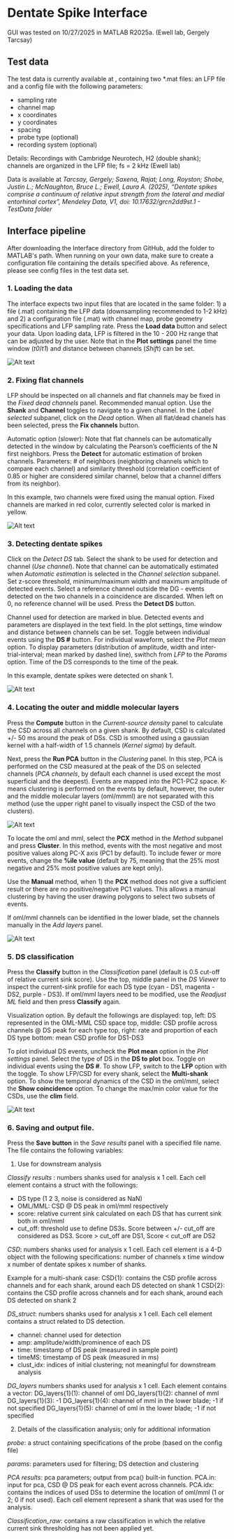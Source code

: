 # Dentate Spike Interface 

GUI was tested on 10/27/2025 in MATLAB R2025a.
(Ewell lab, Gergely Tarcsay)

## Test data 
The test data is currently available at , containing two *.mat files: an LFP file and a config file with the following parameters:
* sampling rate
* channel map
* x coordinates
* y coordinates
* spacing
* probe type (optional)
* recording system (optional)

Details: Recordings with Cambridge Neurotech, H2 (double shank); channels are organized in the LFP file; fs = 2 kHz (Ewell lab)

Data is available at *Tarcsay, Gergely; Saxena, Rajat; Long, Royston; Shobe, Justin L.; McNaughton, Bruce L.; Ewell, Laura A. (2025), “Dentate spikes comprise a continuum of relative input strength 
from the lateral and medial entorhinal cortex”, Mendeley Data, V1, doi: 10.17632/grcn2dd9st.1 - TestData folder*


## Interface pipeline
After downloading the Interface directory from GitHub, add the folder to MATLAB's path. When running on your own data, make sure to create a configuration file containing the details specified above. As reference, please see config files in the test data set.

### 1. Loading the data
The interface expects two input files that are located in the same folder: 1) a file (.mat) containing the LFP data (downsampling recommended to 1-2 kHz) and 2) a configuration file (.mat) with channel map, probe geometry specifications and LFP sampling rate. Press the **Load data** button and select your data. Upon loading data, LFP is filtered in the 10 - 200 Hz range that can be adjusted by the user. 
Note that in the **Plot settings** panel the time window (*t0*/*t1*) and distance between channels (*Shift*) can be set.

![Alt text](images/LoadingLFP.png)

### 2. Fixing flat channels
LFP should be inspected on all channels and flat channels may be fixed in the *Fixed dead channels* panel. 
Recommended manual option. Use the **Shank** and **Channel** toggles to navigate to a given channel. In the *Label selected* subpanel, click on the *Dead* option. When all flat/dead chanels has been selected, press the **Fix channels** button. 

Automatic option (slower): Note that flat channels can be automatically detected in the window by calculating the Pearson’s coefficients of the N first neighbors. Press the **Detect** for automatic estimation of broken channels. Parameters: # of neighbors (neighboring channels which to compare each channel) and similarity threshold (correlation coefficient of 0.85 or higher are considered similar channel, below that a channel differs from its neighbor).

In this example, two channels were fixed using the manual option. Fixed channels are marked in red color, currently selected color is marked in yellow.

![Alt text](images/FixingDeadChannels.png)

### 3. Detecting dentate spikes
Click on the *Detect DS* tab. Select the shank to be used for detection and channel (*Use channel*). Note that channel can be automatically estimated when *Automatic estimation* is selected in the *Channel selection* subpanel. Set z-score threshold, minimum/maximum width and maximum amplitude of detected events. Select a reference channel outside the DG - events detected on the two channels in a coincidence are discarded. When left on 0, no reference channel will be used. Press the **Detect DS** button.

Channel used for detection are marked in blue. Detected events and parameters are displayed in the text field. In the plot settings, time window and distance between channels can be set. Toggle between individual events using the **DS #** button. For individual waveform, select the *Plot mean* option. To display parameters (distribution of amplitude, width and inter-trial-interval; mean marked by dashed line), swithch from *LFP* to the *Params* option. Time of the DS corresponds to the time of the peak.

In this example, dentate spikes were detected on shank 1. 

![Alt text](images/DetectDS.png)

### 4. Locating the outer and middle molecular layers
Press the **Compute** button in the *Current-source density* panel to calculate the CSD across all channels on a given shank. By default, CSD is calculated +/- 50 ms around the peak of DSs. CSD is smoothed using a gaussian kernel with a half-width of 1.5 channels (*Kernel sigma*) by default.

Next, press the **Run PCA** button in the *Clustering* panel. In this step, PCA is performed on the CSD measured at the peak of the DS on selected channels (*PCA channels*, by default each channel is used except the most superficial and the deepest). Events are mapped into the PC1-PC2 space. K-means clustering is performed on the events by default, however, the outer and the middle molecular layers (oml/mmml) are not separated with this method (use the upper right panel to visually inspect the CSD of the two clusters). 

![Alt text](images/Kmeans.png)

To locate the oml and mml, select the **PCX** method in the *Method* subpanel and press **Cluster**. In this method, events with the most negative and most positive values along PC-X axis (PC1 by default). To include fewer or more events, change the **%ile value** (default by 75, meaning that the 25% most negative and 25% most positive values are kept only). 

Use the **Manual** method, when 1) the **PCX** method does not give a sufficient result or there are no positive/negative PC1 values. This allows a manual clustering by having the user drawing polygons to select two subsets of events.

If oml/mml channels can be identified in the lower blade, set the channels manually in the *Add layers* panel.

![Alt text](images/PCXCluster.png)

### 5. DS classification
Press the **Classify** button in the *Classification* panel (default is 0.5 cut-off of relative current sink score). Use the top, middle panel in the *DS Viewer* to inspect the current-sink profile for each DS type (cyan - DS1, magenta - DS2, purple - DS3). If oml/mml layers need to be modified, use the *Readjust ML* field and then press **Classify** again.


Visualization option. By default the followings are displayed:
top, left: DS represented in the OML-MML CSD space
top, middle: CSD profile across channels @ DS peak for each type
top, right: rate and proportion of each DS type
bottom: mean CSD profile for DS1-DS3

To plot individual DS events, uncheck the **Plot mean** option in the *Plot settings* panel. Select the type of DS in the **DS to plot** box. Toggle on individual events using the **DS #**. 
To show LFP, switch to the **LFP** option with the toggle.
To show LFP/CSD for every shank, select the **Multi-shank** option.
To show the temporal dynamics of the CSD in the oml/mml, select the **Show coincidence** option.
To change the max/min color value for the CSDs, use the **clim** field.

![Alt text](images/Classify.png)

### 6. Saving and output file.
Press the **Save button** in the *Save results* panel with a specified file name. The file contains the following variables:

1. Use for downstream analysis
   
*Classify results* : numbers shanks used for analysis x  1 cell. Each cell element contains a struct with the followings: 
* DS type (1 2 3, noise is considered as NaN)
* OML/MML: CSD @ DS peak in oml/mml respectively
* score: relative current sink calculated on each DS that has current sink both in oml/mml
* cut_off: threshold use to define DS3s. Score between +/- cut_off are considered as DS3. Score > cut_off are DS1, Score < cut_off are DS2

*CSD*: numbers shanks used for analysis x  1 cell. Each cell element is a 4-D object with the following specifications:
number of channels x time window x number of dentate spikes x number of shanks.

Example for a multi-shank case:
CSD{1}: contains the CSD profile across channels and for each shank, around each DS detected on shank 1
CSD{2}: contains the CSD profile across channels and for each shank, around each DS detected on shank 2

*DS_struct*: numbers shanks used for analysis x  1 cell. Each cell element contains a struct related to DS detection.
* channel: channel used for detection
* amp: amplitude/width/prominence of each DS
* time: timestamp of DS peak (measured in sample point)
* timeMS: timestamp of DS peak (measured in ms)
* clust_idx: indices of initial clustering; not meaningful for downstream analysis

*DG_layers* numbers shanks used for analysis x  1 cell. Each element contains a vector:
DG_layers{1}(1): channel of oml
DG_layers{1}(2): channel of mml
DG_layers{1}(3): -1
DG_layers{1}(4): channel of mml in the lower blade; -1 if not specified
DG_layers{1}(5): channel of oml in the lower blade; -1 if not specified

2. Details of the classification analysis; only for additional information

*probe*: a struct containing specifications of the probe (based on the config file)

*params*: parameters used for filtering; DS detection and clustering

*PCA results*: pca parameters; output from pca() built-in function. PCA.in: input for pca, CSD @ DS peak for each event across channels. PCA.idx: contains the indices of used DSs to determine the location of oml/mml (1 or 2; 0 if not used). Each cell element represent a shank that was used for the analysis.

*Classification_raw*: contains a raw classification in which the relative current sink thresholding has not been applied yet.
   

   
